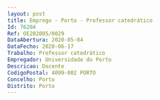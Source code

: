 ```yaml
--- 
layout: post
title: Emprego - Porto - Professor catedrático
Id: 76204
Ref: OE202005/0029
DataAbertura: 2020-05-04
DataFecho: 2020-06-17
Trabalho: Professor catedrático
Empregador: Universidade do Porto
Descricao: Docente
CodigoPostal: 4099-002 PORTO
Concelho: Porto
Distrito: Porto
--- 
```

